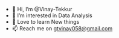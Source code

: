- 👋 Hi, I’m @Vinay-Tekkur
- 👀 I’m interested in Data Analysis
- 🌱 Love to learn New things
- 📫 Reach me on gtvinay058@gmail.com

